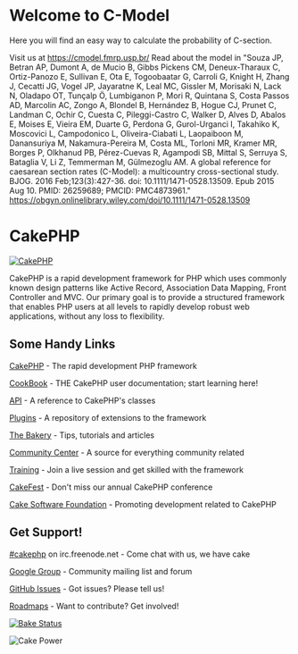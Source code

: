 Welcome to C-Model
=======

Here you will find an easy way to calculate the probability of C-section.

Visit us at https://cmodel.fmrp.usp.br/
Read about the model in "Souza JP, Betran AP, Dumont A, de Mucio B, Gibbs Pickens CM, Deneux-Tharaux C, Ortiz-Panozo E, Sullivan E, Ota E, Togoobaatar G, Carroli G, Knight H, Zhang J, Cecatti JG, Vogel JP, Jayaratne K, Leal MC, Gissler M, Morisaki N, Lack N, Oladapo OT, Tunçalp Ö, Lumbiganon P, Mori R, Quintana S, Costa Passos AD, Marcolin AC, Zongo A, Blondel B, Hernández B, Hogue CJ, Prunet C, Landman C, Ochir C, Cuesta C, Pileggi-Castro C, Walker D, Alves D, Abalos E, Moises E, Vieira EM, Duarte G, Perdona G, Gurol-Urganci I, Takahiko K, Moscovici L, Campodonico L, Oliveira-Ciabati L, Laopaiboon M, Danansuriya M, Nakamura-Pereira M, Costa ML, Torloni MR, Kramer MR, Borges P, Olkhanud PB, Pérez-Cuevas R, Agampodi SB, Mittal S, Serruya S, Bataglia V, Li Z, Temmerman M, Gülmezoglu AM. A global reference for caesarean section rates (C-Model): a multicountry cross-sectional study. BJOG. 2016 Feb;123(3):427-36. doi: 10.1111/1471-0528.13509. Epub 2015 Aug 10. PMID: 26259689; PMCID: PMC4873961."
https://obgyn.onlinelibrary.wiley.com/doi/10.1111/1471-0528.13509


CakePHP
=======

[![CakePHP](http://cakephp.org/img/cake-logo.png)](http://www.cakephp.org)

CakePHP is a rapid development framework for PHP which uses commonly known design patterns like Active Record, Association Data Mapping, Front Controller and MVC.
Our primary goal is to provide a structured framework that enables PHP users at all levels to rapidly develop robust web applications, without any loss to flexibility.

Some Handy Links
----------------

[CakePHP](http://www.cakephp.org) - The rapid development PHP framework

[CookBook](http://book.cakephp.org) - THE CakePHP user documentation; start learning here!

[API](http://api.cakephp.org) - A reference to CakePHP's classes

[Plugins](http://plugins.cakephp.org/) - A repository of extensions to the framework

[The Bakery](http://bakery.cakephp.org) - Tips, tutorials and articles

[Community Center](http://community.cakephp.org) - A source for everything community related

[Training](http://training.cakephp.org) - Join a live session and get skilled with the framework

[CakeFest](http://cakefest.org) - Don't miss our annual CakePHP conference

[Cake Software Foundation](http://cakefoundation.org) - Promoting development related to CakePHP

Get Support!
------------

[#cakephp](http://webchat.freenode.net/?channels=#cakephp) on irc.freenode.net - Come chat with us, we have cake

[Google Group](https://groups.google.com/group/cake-php) - Community mailing list and forum

[GitHub Issues](https://github.com/cakephp/cakephp/issues) - Got issues? Please tell us!

[Roadmaps](https://github.com/cakephp/cakephp/wiki#roadmaps) - Want to contribute? Get involved!

[![Bake Status](https://secure.travis-ci.org/cakephp/cakephp.png?branch=master)](http://travis-ci.org/cakephp/cakephp)

![Cake Power](https://raw.github.com/cakephp/cakephp/master/lib/Cake/Console/Templates/skel/webroot/img/cake.power.gif)
